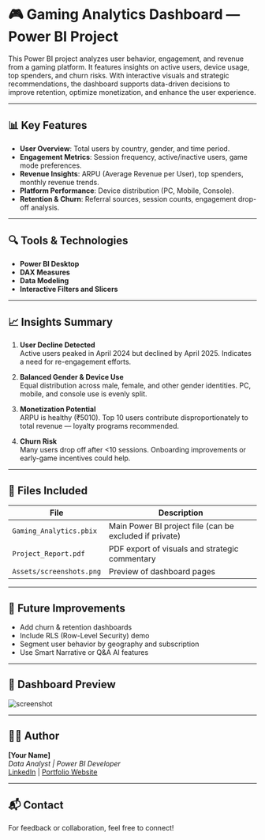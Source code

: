 # 🎮 Gaming Analytics Dashboard — Power BI Project

This Power BI project analyzes user behavior, engagement, and revenue from a gaming platform. It features insights on active users, device usage, top spenders, and churn risks. With interactive visuals and strategic recommendations, the dashboard supports data-driven decisions to improve retention, optimize monetization, and enhance the user experience.

---

## 📊 Key Features

- **User Overview**: Total users by country, gender, and time period.
- **Engagement Metrics**: Session frequency, active/inactive users, game mode preferences.
- **Revenue Insights**: ARPU (Average Revenue per User), top spenders, monthly revenue trends.
- **Platform Performance**: Device distribution (PC, Mobile, Console).
- **Retention & Churn**: Referral sources, session counts, engagement drop-off analysis.

---

## 🔍 Tools & Technologies

- **Power BI Desktop**
- **DAX Measures**
- **Data Modeling**
- **Interactive Filters and Slicers**

---

## 📈 Insights Summary

1. **User Decline Detected**  
   Active users peaked in April 2024 but declined by April 2025. Indicates a need for re-engagement efforts.

2. **Balanced Gender & Device Use**  
   Equal distribution across male, female, and other gender identities. PC, mobile, and console use is evenly split.

3. **Monetization Potential**  
   ARPU is healthy (₹5010). Top 10 users contribute disproportionately to total revenue — loyalty programs recommended.

4. **Churn Risk**  
   Many users drop off after <10 sessions. Onboarding improvements or early-game incentives could help.

---

## 📎 Files Included

| File | Description |
|------|-------------|
| `Gaming_Analytics.pbix` | Main Power BI project file (can be excluded if private) |
| `Project_Report.pdf` | PDF export of visuals and strategic commentary |
| `Assets/screenshots.png` | Preview of dashboard pages |

---

## 🧠 Future Improvements

- Add churn & retention dashboards
- Include RLS (Row-Level Security) demo
- Segment user behavior by geography and subscription
- Use Smart Narrative or Q&A AI features

---

## 📸 Dashboard Preview

![screenshot](Assets/screenshots.png)

---

## 🙋‍♂️ Author

**[Your Name]**  
*Data Analyst | Power BI Developer*  
[LinkedIn](https://linkedin.com/in/your-profile) | [Portfolio Website](https://yourportfolio.com)

---

## 📬 Contact

For feedback or collaboration, feel free to connect!

